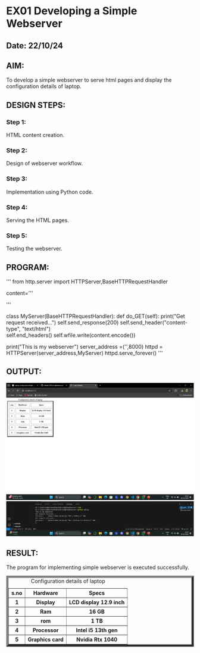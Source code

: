 # EX01 Developing a Simple Webserver
## Date: 22/10/24

## AIM:
To develop a simple webserver to serve html pages and display the configuration details of laptop.

## DESIGN STEPS:
### Step 1: 
HTML content creation.

### Step 2:
Design of webserver workflow.

### Step 3:
Implementation using Python code.

### Step 4:
Serving the HTML pages.

### Step 5:
Testing the webserver.

## PROGRAM:
'''
from http.server import HTTPServer,BaseHTTPRequestHandler

content='''
<html>
    <title>Laptop Details</title>
<body>
    <table border ="6" cellspacing="10" cellpadding="8">
    <caption> Configuration details of laptop </caption>
<tr>
<th>s.no</th>
<th>Hardware</th>
<th>Specs</th>
</tr>
<tr>
<th>1</th>
<th>Display</th>
<th>LCD display 12.9 inch</th>
</tr>
<tr>
<th>2</th>
<th>Ram</th>
<th>16 GB</th>
</tr>
<tr>
<th>3</th>
<th>rom</th>
<th>1 TB</th>
</tr>
<tr>
<th>4</th>
<th>Processor</th>
<th>Intel i5 13th gen</th>
</tr>
<tr>
<th>5</th>
<th>Graphics card</th>
<th>Nvidia Rtx 1040</th>    
</tr>
</body>
</html>
'''

class MyServer(BaseHTTPRequestHandler):
    def do_GET(self):
        print("Get request received...")
        self.send_response(200) 
        self.send_header("content-type", "text/html")       
        self.end_headers()
        self.wfile.write(content.encode())

print("This is my webserver") 
server_address =('',8000)
httpd = HTTPServer(server_address,MyServer)
httpd.serve_forever()
'''

## OUTPUT:
![alt text](<Screenshot 2024-10-28 105636.png>)
![alt text](<Screenshot 2024-10-28 105756.png>)
## RESULT:
The program for implementing simple webserver is executed successfully.
